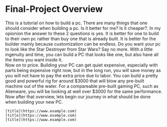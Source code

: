 # Final-Project Overview

 This is a tutorial on how to build a pc.  There are many things that one should consider when building a pc.  Is it better for me?  Is it cheaper?.  In my opionion the answer to these 2 questions is yes.  It is better for one to build to their own pc rather than buy one that is already built.  It is better for the builder mainly because customization can be endless.  Do you want your pc to look like the Star Destroyer from Star Wars?  Say no more.  With a little ingenuity and time, you can build a PC that looks like one, but also have all the items you want inside it.  
Now on to price.  Building your PC can get quiet expensive, especially with parts being expensive right now, but in the long run, you will save money as you will not have to pay the extra price due to labor.  You can build a pretty good and powerful rig for around $3000 that will blow any pre-built machine out of the water.  For a compareable pre-built gaming PC, such as Alienware, you will be looking at well over $3000 for the same performance.  Now after that overview, lets begin our journey in what should be done when building your new PC.
    
    [title](https://www.example.com)
    [title](https://www.example.com)
    [title](https://www.example.com)

